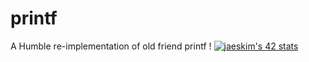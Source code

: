 # printf
A Humble re-implementation of old friend printf ! 
 [![jaeskim's 42 stats](https://badge42.herokuapp.com/api/stats/ren-nasr)](https://github.com/JaeSeoKim/badge42)

